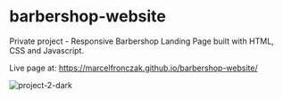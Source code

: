 # barbershop-website
Private project - Responsive Barbershop Landing Page built with HTML, CSS and Javascript.

Live page at: https://marcelfronczak.github.io/barbershop-website/

![project-2-dark](https://user-images.githubusercontent.com/107025566/217748631-2f72d43a-63dc-44f6-a988-45e00f739f66.png)
